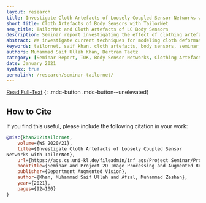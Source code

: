 ```yaml
---
layout: research
title: Investigate Cloth Artefacts of Loosely Coupled Sensor Networks with TailorNet
short_title: Cloth Artefacts of Body Sensors with TailorNet
seo_title: TailorNet and Cloth Artefacts of LC Body Sensors
description: Seminar report investigating the effect of clothing artefacts on the performance of on-body sensor networks using TailorNet.
abstract: We investigate current techniques for modeling cloth deformation on human bodies in 3D, with a particular focus on the recent approach proposed by TailorNet. We introduce the representations for clothed digital humans in literature, and compare TailorNet to other recent data-driven models used for clothing prediction. We also talk about traditional physics- based simulation methods, and how they compare to data-driven methods in general and TailorNet in particular. Finally, we talk about fabric-embedded on-body sensors and how cloth artefacts can affect their readings. Use of body sensor networks to analyze human movement outside of laboratory environments is limited, because of the undesirable motion artefacts corrupting the movement signals. Inertial sensors worn on top of regular clothes are affected by the extra motion introduced by movement of clothes, making it is important to separate the body motion from cloth motion by identifying optimal locations for sensor placement, such that they are least influenced by the high-frequency wrinkles.
keywords: tailornet, saif khan, cloth artefacts, body sensors, seminar, bertram taetz
authors: Muhammad Saif Ullah Khan, Bertram Taetz
category: [Seminar Report, TUK, Body Sensor Networks, Clothing Artefacts, TailorNet]
date: January 2021
syntax: true
permalink: /research/seminar-tailornet/
---
```


[Read Full-Text](https://ags.cs.uni-kl.de/fileadmin/inf_ags/Project_Seminar/Proceedings_2DIP_WS2021.pdf#page=11)
{: .mdc-button .mdc-button--unelevated}

## How to Cite

If you find this useful, please include the following citation in your work:

```bibtex
@misc{khan2021tailornet,
    volume={WS 2020/21},
    title={Investigate Cloth Artefacts of Loosely Coupled Sensor
Networks with TailorNet},
    url={https://ags.cs.uni-kl.de/fileadmin/inf_ags/Project_Seminar/Proceedings_2DIP_WS2021.pdf},
    booktitle={Seminar and Project 2D Image Processing and Augmented Reality - Winter Semester 2020/21},
    publisher={Department Augmented Vision},
    author={Khan, Muhammad Saif Ullah and Afzal, Muhammad Zeshan},
    year={2021},
    pages={92–100}
}
```